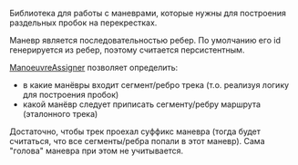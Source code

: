 Библиотека для работы с маневрами, которые нужны для построения раздельных пробок на перекрестках.

Маневр является последовательностью ребер. По умолчанию его id генерируется из ребер, поэтому считается персистентным.

[ManoeuvreAssigner](include/manoeuvres_assigner.h) позволяет определить:
 - в какие манёвры входит сегмент/ребро трека (т.о. реализуя логику для построения пробок)
 - какой манёвр следует приписать сегменту/ребру маршрута (эталонного трека)

Достаточно, чтобы трек проехал суффикс маневра (тогда будет считаться, что все сегменты/ребра попали в этот маневр).
Сама "голова" маневра при этом не учитывается.
